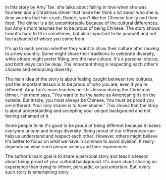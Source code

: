 In this story by Amy Tan, she talks about falling in love when she was fourteen and a Christmas dinner that made her think a lot about who she is. Amy worries that her crush, Robert, won't like her Chinese family and their food. The dinner is a bit uncomfortable because of the cultural differences, but Amy's mom teaches her to be proud of being Chinese. The story shows how it's hard to fit in sometimes, but also important to be yourself and not feel ashamed of where you come from.

It's up to each person whether they want to show their culture after moving to a new country. Some might share their traditions to celebrate diversity, while others might prefer fitting into the new culture. It's a personal choice, and both ways can be okay. The important thing is respecting each other's choices and embracing diversity.



The main idea of the story is about feeling caught between two cultures, and the important lesson is to be proud of who you are, even if you're different. Amy Tan's mom teaches her this lesson during the Christmas dinner. Her mom says, "You want to be the same as American girls on the outside. But inside, you must always be Chinese. You must be proud you are different. Your only shame is to have shame." This shows that the story is about understanding and accepting your unique background and not feeling ashamed of it.


Some people think it's good to be proud of being different because it makes everyone unique and brings diversity. Being proud of our differences can help us understand and respect each other. However, others might believe it's better to focus on what we have in common to avoid division. It really depends on what each person values and their experiences.


The author's main goal is to share a personal story and teach a lesson about being proud of your cultural background. It's more about sharing an experience than trying to inform, persuade, or just entertain. But, every such story is entertaining story

